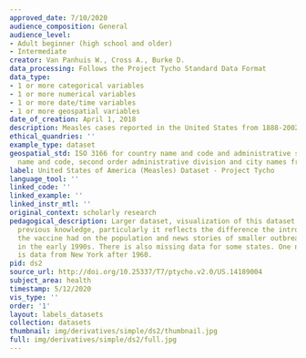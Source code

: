 ```yaml
---
approved_date: 7/10/2020
audience_composition: General
audience_level:
- Adult beginner (high school and older)
- Intermediate
creator: Van Panhuis W., Cross A., Burke D.
data_processing: Follows the Project Tycho Standard Data Format
data_type:
- 1 or more categorical variables
- 1 or more numerical variables
- 1 or more date/time variables
- 1 or more geospatial variables
date_of_creation: April 1, 2018
description: Measles cases reported in the United States from 1888-2002.
ethical_quandries: ''
example_type: dataset
geospatial_std: ISO 3166 for country name and code and administrative subdivision
  name and code, second order administrative division and city names from Geonames
label: United States of America (Measles) Dataset - Project Tycho
language_tool: ''
linked_code: ''
linked_example: ''
linked_instr_mtl: ''
original_context: scholarly research
pedagogical_description: Larger dataset, visualization of this dataset can reinforce
  previous knowledge, particularly it reflects the difference the introduction of
  the vaccine had on the population and news stories of smaller outbreaks happening
  in the early 1990s. There is also missing data for some states. One noticeable omission
  is data from New York after 1960.
pid: ds2
source_url: http://doi.org/10.25337/T7/ptycho.v2.0/US.14189004
subject_area: health
timestamp: 5/12/2020
vis_type: ''
order: '1'
layout: labels_datasets
collection: datasets
thumbnail: img/derivatives/simple/ds2/thumbnail.jpg
full: img/derivatives/simple/ds2/full.jpg
---
```

